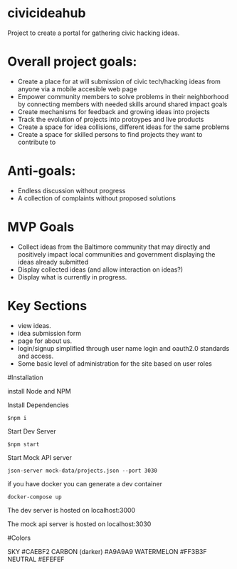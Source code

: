 # civicideahub
Project to create a portal for gathering civic hacking ideas.

# Overall project goals:
* Create a place for at will submission of civic tech/hacking ideas from anyone via a mobile accesible web page
* Empower community members to solve problems in their neighborhood by connecting members with needed skills around shared impact goals
* Create mechanisms for feedback and growing ideas into projects
* Track the evolution of projects into protoypes and live products
* Create a space for idea collisions, different ideas for the same problems
* Create a space for skilled persons to find projects they want to contribute to

# Anti-goals:
* Endless discussion without progress
* A collection of complaints without proposed solutions

# MVP Goals
* Collect ideas from the Baltimore community that may directly and positively impact local communities and government displaying the ideas already submitted
* Display collected ideas (and allow interaction on ideas?)
* Display what is currently in progress.



# Key Sections

* view ideas.
* idea submission form
* page for about us.
* login/signup simplified through user name login and oauth2.0 standards and access.
* Some basic level of administration for the site based on user roles

#Installation

install Node and NPM

Install Dependencies
```
$npm i
```

Start Dev Server
```
$npm start
```
Start Mock API server
```
json-server mock-data/projects.json --port 3030
```

if you have docker you can generate a dev container
```
docker-compose up
```

The dev server is hosted on localhost:3000

The mock api server is hosted on localhost:3030

#Colors

SKY         		#CAEBF2
CARBON (darker)     #A9A9A9
WATERMELON  		#FF3B3F
NEUTRAL    		    #EFEFEF
